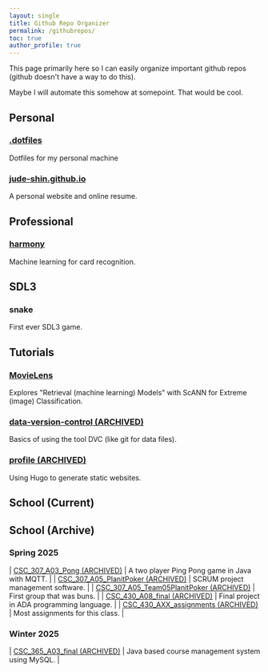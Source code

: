 ```yaml
---
layout: single 
title: Github Repo Organizer 
permalink: /githubrepos/
toc: true
author_profile: true
---
```

This page primarily here so I can easily organize important github repos (github doesn't have a way to do this).

Maybe I will automate this somehow at somepoint. That would be cool.

## Personal  
### [.dotfiles](https://github.com/jude-shin/.dotfiles)
Dotfiles for my personal machine

### [jude-shin.github.io](https://github.com/jude-shin/jude-shin.github.io)
A personal website and online resume.

## Professional 
### [harmony](https://github.com/jude-shin/harmony) 
Machine learning for card recognition.

## SDL3 
###  snake 
First ever SDL3 game.

## Tutorials
### [MovieLens](https://github.com/jude-shin/MovieLens) 
Explores "Retrieval (machine learning) Models" with ScANN for Extreme (image) Classification.

### [data-version-control (ARCHIVED)](https://github.com/jude-shin/data-version-control) 
Basics of using the tool DVC (like git for data files).

### [profile (ARCHIVED)](https://github.com/jude-shin/profile) 
Using Hugo to generate static websites.


## School (Current)

## School (Archive) 
<!--
note: 
use this format for the repo names:
it makes it easier to find later on

[class]_[class number]_[assignment number]_[assignment name]
class ex: CSC, CPE
class number ex: 365, 307
assignment number: A05, L08, A09, A11, L13, AXX
    A for assignment, L for lab
    AXX means that it holds many assignments
assignment name: foo, foobar, thissucks, pingpong
-->
### Spring 2025

| [CSC_307_A03_Pong (ARCHIVED)](https://github.com/jude-shin/CSC_307_A03_Pong) | A two player Ping Pong game in Java with MQTT. |
| [CSC_307_A05_PlanitPoker (ARCHIVED)](https://github.com/jude-shin/CSC_307_A05_PlanitPoker) | SCRUM project management software. |
| [CSC_307_A05_Team05PlanitPoker (ARCHIVED)](https://github.com/jude-shin/CSC_307_A05_Team05PlanitPoker) | First group that was buns. |
| [CSC_430_A08_final (ARCHIVED)](https://github.com/jude-shin/CSC_430_A08_final) | Final project in ADA programming language. |
| [CSC_430_AXX_assignments (ARCHIVED)](https://github.com/jude-shin/CSC_430_AXX_assignments/settings) | Most assignments for this class. |


### Winter 2025

| [CSC_365_A03_final (ARCHIVED)](https://github.com/jude-shin/CSC_365_A03_final) | Java based course management system using MySQL. |
